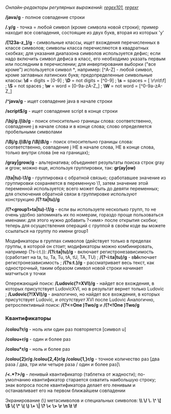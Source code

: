 *Онлайн-редакторы регулярных выражений: [regex101](https://regex101.com/), [regexr](https://regexr.com/)*

**/java/g** - полное совпадение строки

**/.y/g** - точка = любой символ (кроме символа новой строки); пример находит все совпадения, состоящие из двух букв, вторая из которых 'y'

**/[123a-z_]/g** - символьные классы, ищет вхождения перечисленных в классе символов;
символы класса перечисляются в квадратных скобках;
для указания диапазона символов используется дефис;
если надо включить символ дефиса в класс, его необходимо указать первым или последним в перечислении;
для инвертирования выборки ("все кроме") используется символ **^**, например: [^A-Z] - любой символ, кроме заглавных латинских букв;
предопределенные символьные классы: **\\d** = digits = [0-9] ; **\\D** = not digits = [^0-9] ; 
**\\s** = spaces = [ \\r\\n\\t\\f] ; **\\S** = not spaces ;
**\\w** = word = [0-9a-zA-Z_] ; **\\W** = not word = [^0-9a-zA-Z_]

**/^java/g** - ищет совпадение java в начале строки

**/script$/g** - ищет совпадение script в конце строки

**/\\bj/g /j\\b/g** - поиск относительно границы слова: соответственно, совпадение j в начале слова и в конце слова; 
слово определяется пробельными символами

**/\\Bj/g /j\\B/g /\\Bj\\B/g** - поиск относительно границы слова: соответственно, 
совпадение j НЕ в начале слова, НЕ в конце слова, только внутри слова (не на границах);

**/gray|grow/g** - альтернатива; объединяет результаты поиска строк gray и grow; можно еще, используя группировки, так: **gr(ay|ow)**

**/(ta|tu)-\1/g** - группировка с обратной связью; сработавшее значение из группировки сохраняется в переменную \1, затем значение этой переменной используется; всего может быть до девяти переменных; для отключения обратной связи в группировке используют конструкцию **/(?:ta|tu)/g**

**/(?\<group1\>ta|tu)-\1/g** - если вы используете несколько групп, то не очень удобно запоминать их по номерам, гораздо проще пользоваться именами: для этого нужно добавить ?<имя> после открытия скобки; теперь для осуществления операций с группой в своём коде вы можете ссылаться на группу по имени group1

Модификаторы в группах символов (действует только в пределах группы, в которой он стоит; модификаторы можно комбинировать, например (?s-i:t.)): **/(?i:ta|tu)/g** - включает регистронезависимость (сработает на ta, tu, Ta, Tu, tA, tU, TA, TU) ; **/(?-i:ta|tu)/g** - в**Ы**ключает регистронезависимость ; **/(?s:t.)/g** - рассматривает весь текст, как однострочный, таким образом символ новой строки начинает матчиться у точки

Опережающий поиск: **/Ludovic(?=XVI)/g** - найдет все вхождения, в которых присутствует LudovicXVI, но в результат вернет только Ludovic ; **/Ludovic(?!XVI)/g** - аналогично, но найдет все вхождения, в которых присутствует Ludovic, и *отсутствует* XVI после Ludovic
Аналогично, ретроспективный поиск: **/(?<=One )Two/g** и **/(?<!One )Two/g**



### Квантификаторы

**/colou?r/g** - ноль или один раз повторяется \[символ u\]

**/colou+r/g** - один и более раз

**/colou\*r/g** - ноль и более раз

**/colou{2}r/g /colou{2,4}r/g /colou{1,}r/g** - точное количество раз \[два раза / два, три или четыре раза / один и более раз]\

**/<.\*?>/g** - ленивый квантификатор (таблетка от жадности); по-умолчанию квантификатор старается охватить наибольшую строку; знак вопроса после квантификатора делает его ленивым и останавливает его на первом ближайшем совпадении

Экранирование (\\) метасимволов и специальных символов: 
**\\\\**
**\\/**
**\\.**
**\\^**
**\\\[**
**\\$**
**\\{**
**\\\***
**\\(**
**\\)**
**\\+**
**\\|**
**\\?**
**\\<**
**\\>**
**\\r** **\\n** **\\t** **\\f**
